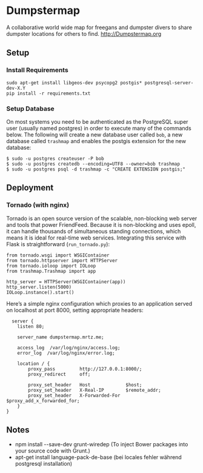 # Dumpstermap
A collaborative world wide map for freegans and dumpster divers to share dumpster locations for others to find.
http://Dumpstermap.org

## Setup

### Install Requirements
```
sudo apt-get install libgeos-dev psycopg2 postgis* postgresql-server-dev-X.Y
pip install -r requirements.txt
```

### Setup Database
On most systems you need to be authenticated as the PostgreSQL super user (usually named postgres) in order to execute many of the commands below.
The following will create a new database user called `bob`, a new database called `trashmap` and enables the postgis extension for the new database:

```
$ sudo -u postgres createuser -P bob
$ sudo -u postgres createdb --encoding=UTF8 --owner=bob trashmap
$ sudo -u postgres psql -d trashmap -c "CREATE EXTENSION postgis;"
```

## Deployment
### Tornado (with nginx)
Tornado is an open source version of the scalable, non-blocking web server and tools that power FriendFeed. Because it is non-blocking and uses epoll, it can handle thousands of simultaneous standing connections, which means it is ideal for real-time web services.
Integrating this service with Flask is straightforward (`run_tornado.py`):
```
from tornado.wsgi import WSGIContainer
from tornado.httpserver import HTTPServer
from tornado.ioloop import IOLoop
from trashmap.Trashmap import app

http_server = HTTPServer(WSGIContainer(app))
http_server.listen(5000)
IOLoop.instance().start()
```

Here’s a simple nginx configuration which proxies to an application served on localhost at port 8000, setting appropriate headers:

```
  server {
    listen 80;

    server_name dumpstermap.mrtz.me;

    access_log  /var/log/nginx/access.log;
    error_log  /var/log/nginx/error.log;

    location / {
        proxy_pass         http://127.0.0.1:8000/;
        proxy_redirect     off;

        proxy_set_header   Host             $host;
        proxy_set_header   X-Real-IP        $remote_addr;
        proxy_set_header   X-Forwarded-For  $proxy_add_x_forwarded_for;
    }
}
```

## Notes
* npm install --save-dev grunt-wiredep (To inject Bower packages into your source code with Grunt.)
* apt-get install language-pack-de-base (bei locales fehler während postgresql installation)
